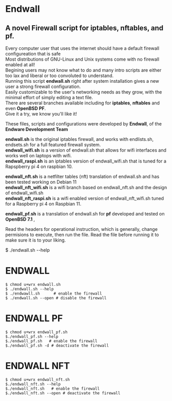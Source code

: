 # Endwall
<h2>A novel Firewall script for iptables, nftables, and pf.</h2>

Every computer user that uses the internet should have a default firewall configureation that is safe <br>
Most distributions of GNU-Linux and Unix systems come with no firewall enabled at all! <br>
Begining users may not know what to do and many intro scripts are either too lax and liberal or too convoluted to understand.<br>
Running this script <b>endwall.sh</b> right after system installation gives a new user a strong firewall configuration.<br>
Easily customizable to the user's networking needs as they grow, with the minimal effort of simply editing a text file. <br>
There are several branches available including for <b>iptables</b>, <b>nftables</b> and even <b>OpenBSD PF</b>. <br>
Give it a try, we know you'll like it! <br>

These files, scripts and configurations were developed by <b>Endwall</b>, of the <b>Endware Development Team</b>

<b>endwall.sh</b> is the original iptables firewall, and works with endlists.sh, endsets.sh for a full featured firewall system.<br>
<b>endwall_wifi.sh</b> is a version of endwall.sh that allows for wifi interfaces and works well on laptops with wifi.<br>
<b>endwall_raspi.sh</b> is an iptables version of endwall_wifi.sh that is tuned for a Rapspberry pi 4 on raspbian 10.<br> 

<b>endwall_nft.sh</b> is a netfilter tables (nft) translation of endwall.sh and has been tested working on Debian 11<br>
<b>endwall_nft_wifi.sh</b> is a wifi branch based on endwall_nft.sh and the design of endwall_wifi.sh<br>
<b>endwall_nft_raspi.sh</b> is a wifi enabled version of endwall_nft_wifi.sh tuned for a Raspberry pi 4 on Raspbian 11.<br> 

<b>endwall_pf.sh</b> is a translation of endwall.sh for <b>pf</b> developed and tested on <b>OpenBSD 7.1 </b> , <br>

Read the headers for operational instruction, which is generally, change permisions to execute, then run the file.  Read the file before running it to make sure it is to your liking. 

$ ./endwall.sh --help

# ENDWALL
`$ chmod u+wrx endwall.sh` <br>
`$ ./endwall.sh --help` <br>
`$ ./endwawll.sh      # enable the firewall` <br>
`$ ./endwall.sh --open # disable the firewall`<br>

# ENDWALL PF
`$ chmod u+wrx endwall_pf.sh`<br>
`$./endwall_pf.sh --help` <br>
`$./endwall_pf.sh   # enable the firewall` <br>
`$./endwall_pf.sh -d # deactivate the firewall`<br>

# ENDWALL NFT 
`$ chmod u+wrx endwall_nft.sh` <br>
`$./endwall_nft.sh --help` <br>
`$./endwall_nft.sh   # enable the firewall` <br>
`$./endwall_nft.sh --open # deactivate the firewall` <br>
